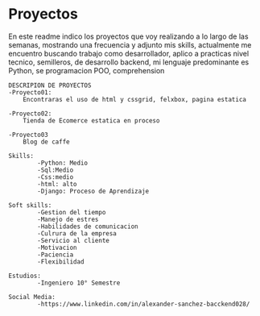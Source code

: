 # Proyectos
En este readme indico los proyectos que voy realizando a lo largo de las semanas, mostrando una frecuencia y adjunto mis skills, actualmente me encuentro buscando trabajo como desarrollador, aplico a practicas nivel tecnico, semilleros, de desarrollo backend, mi lenguaje predominante es Python, se programacion POO, comprehension

    DESCRIPION DE PROYECTOS
    -Proyecto01:
        Encontraras el uso de html y cssgrid, felxbox, pagina estatica
        
    -Proyecto02:
        Tienda de Ecomerce estatica en proceso
        
    -Proyecto03
        Blog de caffe

    Skills:
            -Python: Medio
            -Sql:Medio
            -Css:medio
            -html: alto
            -Django: Proceso de Aprendizaje
    
    Soft skills:
            -Gestion del tiempo
            -Manejo de estres
            -Habilidades de comunicacion
            -Culrura de la empresa
            -Servicio al cliente
            -Motivacion
            -Paciencia
            -Flexibilidad
    
    Estudios:
            -Ingeniero 10° Semestre

    Social Media:
            -https://www.linkedin.com/in/alexander-sanchez-bacckend028/











